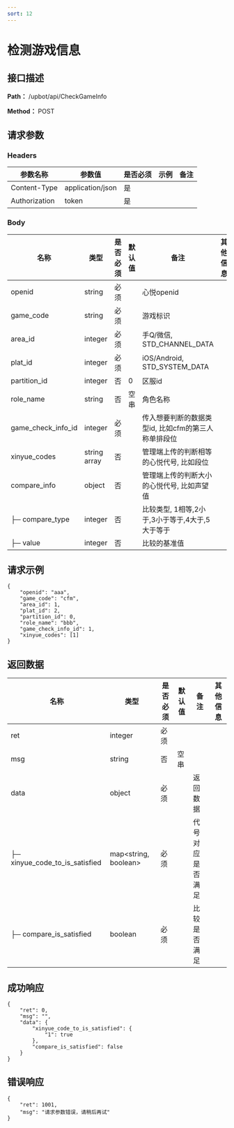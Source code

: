 ```yaml
---
sort: 12
---
```


# 检测游戏信息

## 接口描述

**Path：** /upbot/api/CheckGameInfo

**Method：** POST


## 请求参数

### Headers

| 参数名称          | 参数值              | 是否必须 | 示例 | 备注 |
|---------------|------------------|------|----|----|
| Content-Type  | application/json | 是    |    |    |
| Authorization | token            | 是    |    |    |    |

### Body

| 名称                   |      类型      | 是否必须 | 默认值 | 备注                                           | 其他信息                                                 |
|------------------------|---------------|----------|-------|------------------------------------------------|---------------------------------------------------------|
| openid                 |     string    |   必须   |       | 心悦openid                                      |                                                         |
| game_code              |     string    |   必须   |       | 游戏标识                                        |                                                         |
| area_id                |     integer   |   必须   |       | 手Q/微信, STD_CHANNEL_DATA                      |                                                         |
| plat_id                |     integer   |   必须   |       | iOS/Android, STD_SYSTEM_DATA                    |                                                         |
| partition_id           |     integer   |    否    |   0   | 区服id                                          |                                                         |
| role_name              |     string    |    否    | 空串  | 角色名称                                         |                                                         |
| game_check_info_id     |     integer   |   必须   |       | 传入想要判断的数据类型id, 比如cfm的第三人称单排段位 |                                                         |
| xinyue_codes           | string array  |    否    |       | 管理端上传的判断相等的心悦代号, 比如段位           |                                                         |
| compare_info           |     object    |    否    |       | 管理端上传的判断大小的心悦代号, 比如声望值         |                                                         |
| ├─  compare_type       |     integer   |    否    |       | 比较类型, 1相等,2小于,3小于等于,4大于,5大于等于    |                                                         |
| ├─  value              |     integer   |    否    |       | 比较的基准值                                     |                                                         |


## 请求示例
```
{
    "openid": "aaa",
    "game_code": "cfm",
    "area_id": 1,
    "plat_id": 2,
    "partition_id": 0,
    "role_name": "bbb",
    "game_check_info_id": 1,
    "xinyue_codes": [1]
}
```

## 返回数据

|                名称              |           类型         | 是否必须 | 默认值 |       备注      |    其他信息    |
|----------------------------------|-----------------------|----------|-------|-----------------|---------------|
| ret                              |  integer              |   必须   |        |                 |               |
| msg                              |  string               |    否    |  空串  |                 |               |
| data                             |  object               |   必须   |        |     返回数据     |              |
| ├─  xinyue_code_to_is_satisfied  |  map<string, boolean> |   必须   |        |  代号对应是否满足 |              |
| ├─  compare_is_satisfied         |  boolean              |   必须   |        |  比较是否满足    |              |


## 成功响应
```
{
    "ret": 0,
    "msg": "",
    "data": {
        "xinyue_code_to_is_satisfied": {
            "1": true
        },
        "compare_is_satisfied": false
    }
}
```

## 错误响应
```
{
    "ret": 1001,
    "msg": "请求参数错误，请稍后再试"
}
```

